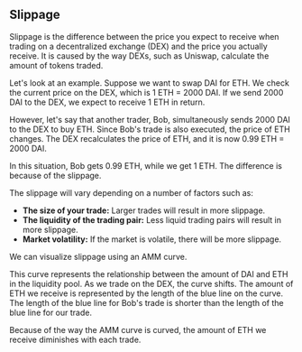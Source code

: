## Slippage

Slippage is the difference between the price you expect to receive when trading on a decentralized exchange (DEX) and the price you actually receive. It is caused by the way DEXs, such as Uniswap, calculate the amount of tokens traded.

Let's look at an example. Suppose we want to swap DAI for ETH. We check the current price on the DEX, which is 1 ETH = 2000 DAI. If we send 2000 DAI to the DEX, we expect to receive 1 ETH in return.

However, let's say that another trader, Bob, simultaneously sends 2000 DAI to the DEX to buy ETH. Since Bob's trade is also executed, the price of ETH changes. The DEX recalculates the price of ETH, and it is now 0.99 ETH = 2000 DAI.

In this situation, Bob gets 0.99 ETH, while we get 1 ETH. The difference is because of the slippage.

The slippage will vary depending on a number of factors such as:

- **The size of your trade:** Larger trades will result in more slippage.
- **The liquidity of the trading pair:** Less liquid trading pairs will result in more slippage.
- **Market volatility:** If the market is volatile, there will be more slippage.

We can visualize slippage using an AMM curve.

This curve represents the relationship between the amount of DAI and ETH in the liquidity pool. As we trade on the DEX, the curve shifts. The amount of ETH we receive is represented by the length of the blue line on the curve. The length of the blue line for Bob's trade is shorter than the length of the blue line for our trade.

Because of the way the AMM curve is curved, the amount of ETH we receive diminishes with each trade.
